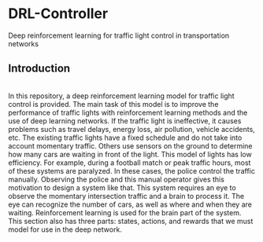 # DRL-Controller
Deep reinforcement learning for traffic light control in transportation networks

<h2>Introduction </h1><br>
In this repository, a deep reinforcement learning model for traffic light control is provided. The main task of this model is to improve the performance of traffic lights with reinforcement learning methods and the use of deep learning networks. If the traffic light is ineffective, it causes problems such as travel delays, energy loss, air pollution, vehicle accidents, etc.
The existing traffic lights have a fixed schedule and do not take into account momentary traffic. Others use sensors on the ground to determine how many cars are waiting in front of the light. This model of lights has low efficiency. For example, during a football match or peak traffic hours, most of these systems are paralyzed. In these cases, the police control the traffic manually. Observing the police and this manual operator gives this motivation to design a system like that. This system requires an eye to observe the momentary intersection traffic and a brain to process it.
The eye can recognize the number of cars, as well as where and when they are waiting. Reinforcement learning is used for the brain part of the system. This section also has three parts: states, actions, and rewards that we must model for use in the deep network.
